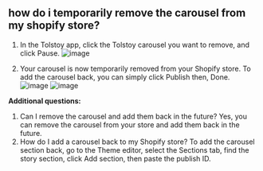 ## how do i temporarily remove the carousel from my shopify store?

1. In the Tolstoy app, click the Tolstoy carousel you want to remove, and click Pause. 
![image](https://github.com/user-attachments/assets/1e8a8ce0-f66b-4b32-ac29-13fee92d6bd9)

2. Your carousel is now temporarily removed from your Shopify store. To add the carousel back, you can simply click Publish then, Done. 
![image](https://github.com/user-attachments/assets/e7432dcc-de4c-4769-9427-254d04570b0c)
![image](https://github.com/user-attachments/assets/6e87e6d2-3121-4a89-987a-b21ecdd0d40e)

**Additional questions:**

1. Can I remove the carousel and add them back in the future?
Yes, you can remove the carousel from your store and add them back in the future.
2. How do I add a carousel back to my Shopify store?
To add the carousel section back, go to the Theme editor, select the Sections tab, find the story section, click Add section, then paste the publish ID.
